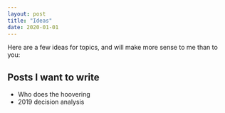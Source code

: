 ```yaml
---
layout: post
title: "Ideas"
date: 2020-01-01
---
```


Here are a few ideas for topics, and will make more sense to me than to you:

## Posts I want to write
* Who does the hoovering
* 2019 decision analysis
